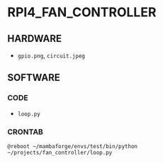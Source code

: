 # RPI4_FAN_CONTROLLER

## HARDWARE

- `gpio.png`, `circuit.jpeg`

## SOFTWARE

### CODE

- `loop.py`

### CRONTAB

```
@reboot ~/mambaforge/envs/test/bin/python ~/projects/fan_controller/loop.py
```
